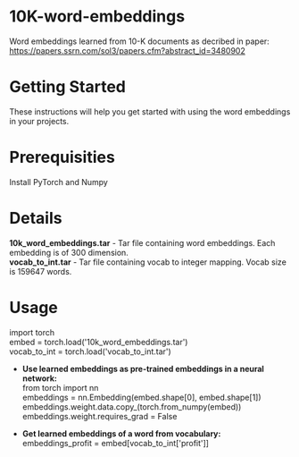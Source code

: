 # 10K-word-embeddings
Word embeddings learned from 10-K documents as decribed in paper:  
https://papers.ssrn.com/sol3/papers.cfm?abstract_id=3480902

# Getting Started
These instructions will help you get started with using the word embeddings in your projects.

# Prerequisities
Install PyTorch and Numpy

# Details
**10k_word_embeddings.tar** - Tar file containing word embeddings. Each embedding is of 300 dimension.  
**vocab_to_int.tar** - Tar file containing vocab to integer mapping. Vocab size is 159647 words.

# Usage

import torch  
embed = torch.load('10k_word_embeddings.tar')  
vocab_to_int = torch.load('vocab_to_int.tar')  

- **Use learned embeddings as pre-trained embeddings in a neural network:**  
from torch import nn  
embeddings = nn.Embedding(embed.shape[0], embed.shape[1])  
embeddings.weight.data.copy_(torch.from_numpy(embed))  
embeddings.weight.requires_grad = False  

- **Get learned embeddings of a word from vocabulary:**  
embeddings_profit = embed[vocab_to_int['profit']]
